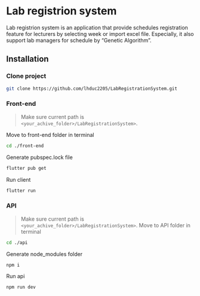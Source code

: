 # Lab registrion system
Lab registrion system is an application that provide schedules registration feature for lecturers by selecting week or import excel file. Especially, it also support lab managers for schedule by “Genetic Algorithm”. 

## Installation
### Clone project
```bash
git clone https://github.com/lhduc2205/LabRegistrationSystem.git
```

### Front-end
> Make sure current path is `<your_achive_folder>/LabRegistrationSystem>`.

Move to front-end folder in terminal
```bash
cd ./front-end
```
Generate pubspec.lock file
```bash
flutter pub get
```
Run client
```bash
flutter run
```

### API
> Make sure current path is `<your_achive_folder>/LabRegistrationSystem>`.
Move to API folder in terminal
```bash
cd ./api
```
Generate node_modules folder
```bash
npm i
```
Run api
```bash
npm run dev
```

